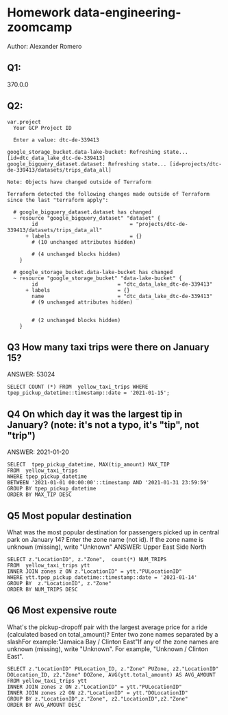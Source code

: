 # Homework data-engineering-zoomcamp
Author: Alexander Romero

## Q1:
370.0.0

## Q2:
```
var.project
  Your GCP Project ID

  Enter a value: dtc-de-339413

google_storage_bucket.data-lake-bucket: Refreshing state... [id=dtc_data_lake_dtc-de-339413]
google_bigquery_dataset.dataset: Refreshing state... [id=projects/dtc-de-339413/datasets/trips_data_all]

Note: Objects have changed outside of Terraform

Terraform detected the following changes made outside of Terraform since the last "terraform apply":

  # google_bigquery_dataset.dataset has changed
  ~ resource "google_bigquery_dataset" "dataset" {
        id                              = "projects/dtc-de-339413/datasets/trips_data_all"
      + labels                          = {}
        # (10 unchanged attributes hidden)

        # (4 unchanged blocks hidden)
    }

  # google_storage_bucket.data-lake-bucket has changed
  ~ resource "google_storage_bucket" "data-lake-bucket" {
        id                          = "dtc_data_lake_dtc-de-339413"
      + labels                      = {}
        name                        = "dtc_data_lake_dtc-de-339413"
        # (9 unchanged attributes hidden)


        # (2 unchanged blocks hidden)
    }
```

## Q3 How many taxi trips were there on January 15?
ANSWER: 53024

```
SELECT COUNT (*) FROM  yellow_taxi_trips WHERE tpep_pickup_datetime::timestamp::date = '2021-01-15';
```

## Q4 On which day it was the largest tip in January? (note: it's not a typo, it's "tip", not "trip")
ANSWER: 2021-01-20
```
SELECT  tpep_pickup_datetime, MAX(tip_amount) MAX_TIP
FROM  yellow_taxi_trips 
WHERE tpep_pickup_datetime 
BETWEEN '2021-01-01 00:00:00'::timestamp AND '2021-01-31 23:59:59'
GROUP BY tpep_pickup_datetime
ORDER BY MAX_TIP DESC
```

## Q5 Most popular destination
What was the most popular destination for passengers picked up in central park on January 14? Enter the zone name (not id). If the zone name is unknown (missing), write "Unknown"
ANSWER: Upper East Side North
```
SELECT z."LocationID", z."Zone",  count(*) NUM_TRIPS
FROM  yellow_taxi_trips ytt
INNER JOIN zones z ON z."LocationID" = ytt."PULocationID"
WHERE ytt.tpep_pickup_datetime::timestamp::date = '2021-01-14'
GROUP BY  z."LocationID", z."Zone"
ORDER BY NUM_TRIPS DESC
```

## Q6 Most expensive route
What's the pickup-dropoff pair with the largest average price for a ride (calculated based on total_amount)? Enter two zone names separated by a slashFor example:"Jamaica Bay / Clinton East"If any of the zone names are unknown (missing), write "Unknown". For example, "Unknown / Clinton East".

```
SELECT z."LocationID" PULocation_ID, z."Zone" PUZone, z2."LocationID" DOLocation_ID, z2."Zone" DOZone, AVG(ytt.total_amount) AS AVG_AMOUNT
FROM yellow_taxi_trips ytt
INNER JOIN zones z ON z."LocationID" = ytt."PULocationID"
INNER JOIN zones z2 ON z2."LocationID" = ytt."DOLocationID"
GROUP BY z."LocationID",z."Zone", z2."LocationID",z2."Zone"
ORDER BY AVG_AMOUNT DESC
```